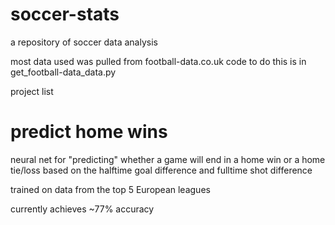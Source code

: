 # soccer-stats
a repository of soccer data analysis

most data used was pulled from football-data.co.uk
code to do this is in get_football-data_data.py

project list

# predict home wins

neural net for "predicting" whether a game will end in a home win or a home tie/loss based on the halftime goal difference and fulltime shot difference

trained on data from the top 5 European leagues

currently achieves ~77% accuracy
